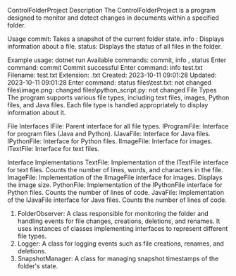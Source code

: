 ControlFolderProject
Description
The ControlFolderProject is a program designed to monitor and detect changes in documents within a specified folder.

Usage
commit: Takes a snapshot of the current folder state.
info <filename>: Displays information about a file.
status: Displays the status of all files in the folder.

Example usage:
dotnet run
Available commands: commit, info <filename>, status
Enter command: commit
Commit successful
Enter command: info test.txt
Filename: test.txt
Extension: .txt
Created: 2023-10-11 09:01:28
Updated: 2023-10-11 09:01:28
Enter command: status
files\test.txt: not changed
files\image.png: changed
files\python_script.py: not changed
File Types
The program supports various file types, including text files, images, Python files, and Java files. Each file type is handled appropriately to display information about it.

File Interfaces
IFile: Parent interface for all file types.
IProgramFile: Interface for program files (Java and Python).
IJavaFile: Interface for Java files.
IPythonFile: Interface for Python files.
IImageFile: Interface for images.
ITextFile: Interface for text files.

Interface Implementations
TextFile: Implementation of the ITextFile interface for text files. Counts the number of lines, words, and characters in the file.
ImageFile: Implementation of the IImageFile interface for images. Displays the image size.
PythonFile: Implementation of the IPythonFile interface for Python files. Counts the number of lines of code.
JavaFile: Implementation of the IJavaFile interface for Java files. Counts the number of lines of code.

1. FolderObserver: A class responsible for monitoring the folder and handling events for file changes, creations, deletions, and renames. It uses instances of classes implementing interfaces to represent different file types.
2. Logger: A class for logging events such as file creations, renames, and deletions.
3. SnapshotManager: A class for managing snapshot timestamps of the folder's state.

